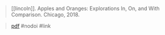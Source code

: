 > [[lincoln]]. Apples and Oranges: Explorations In, On, and With Comparison. Chicago, 2018.

> [pdf](a/lincoln2018.pdf)
> #nodoi #link 